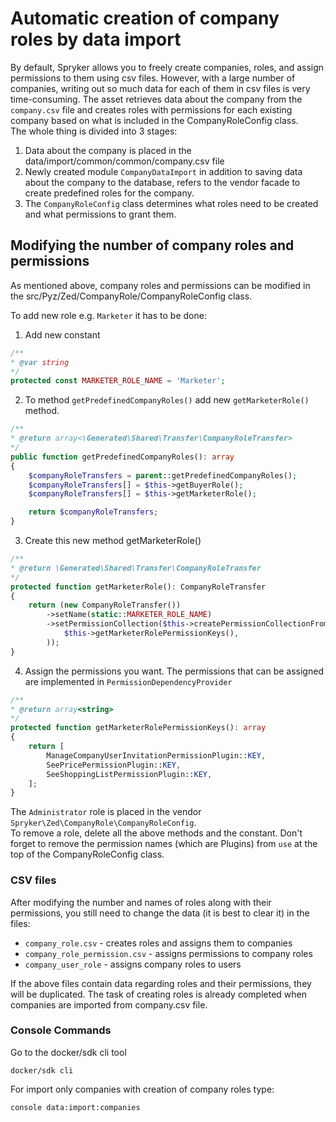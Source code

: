 # Automatic creation of company roles by data import

By default, Spryker allows you to freely create companies, roles, and assign permissions to them using csv files.
However, with a large number of companies, writing out so much data for each of them in csv files is very
time-consuming. The asset retrieves data about the company from the `company.csv` file and creates roles with
permissions for each existing company based on what is included in the CompanyRoleConfig class.<br>
The whole thing is divided into 3 stages:

1. Data about the company is placed in the data/import/common/common/company.csv file
2. Newly created module `CompanyDataImport` in addition to saving data about the company to the database, refers to the
   vendor facade to create predefined roles for the company.
3. The `CompanyRoleConfig` class determines what roles need to be created and what permissions to grant them.

## Modifying the number of company roles and permissions

As mentioned above, company roles and permissions can be modified in the src/Pyz/Zed/CompanyRole/CompanyRoleConfig
class.

To add new role e.g. `Marketer` it has to be done:

1) Add new constant

```php 
/**
* @var string
*/
protected const MARKETER_ROLE_NAME = 'Marketer';
```

2) To method `getPredefinedCompanyRoles()` add new `getMarketerRole()` method.

```php
/**
* @return array<\Generated\Shared\Transfer\CompanyRoleTransfer>
*/
public function getPredefinedCompanyRoles(): array
{
    $companyRoleTransfers = parent::getPredefinedCompanyRoles();
    $companyRoleTransfers[] = $this->getBuyerRole();
    $companyRoleTransfers[] = $this->getMarketerRole();

    return $companyRoleTransfers;
}
````

3) Create this new method getMarketerRole()

```php
/**
* @return \Generated\Shared\Transfer\CompanyRoleTransfer
*/
protected function getMarketerRole(): CompanyRoleTransfer
{
    return (new CompanyRoleTransfer())
        ->setName(static::MARKETER_ROLE_NAME)
        ->setPermissionCollection($this->createPermissionCollectionFromPermissionKeys(
            $this->getMarketerRolePermissionKeys(),
        ));
}
````

4) Assign the permissions you want. The permissions that can be assigned are implemented
   in `PermissionDependencyProvider`

```php
/**
* @return array<string>
*/
protected function getMarketerRolePermissionKeys(): array
{
    return [
        ManageCompanyUserInvitationPermissionPlugin::KEY,
        SeePricePermissionPlugin::KEY,
        SeeShoppingListPermissionPlugin::KEY,
    ];
}
```

The `Administrator` role is placed in the vendor `Spryker\Zed\CompanyRole\CompanyRoleConfig`.<br>
To remove a role, delete all the above methods and the constant. Don't forget to remove the permission names (which are
Plugins) from `use` at the top of the CompanyRoleConfig class.

### CSV files

After modifying the number and names of roles along with their permissions, you still need to change the data (it is
best to clear it) in the files:

- `company_role.csv` - creates roles and assigns them to companies
- `company_role_permission.csv` - assigns permissions to company roles
- `company_user_role` - assigns company roles to users

If the above files contain data regarding roles and their permissions, they will be duplicated. The task of creating
roles is already completed when companies are imported from company.csv file.

### Console Commands

Go to the docker/sdk cli tool

```shell
docker/sdk cli
```

For import only companies with creation of company roles type:

```shell
console data:import:companies
```
